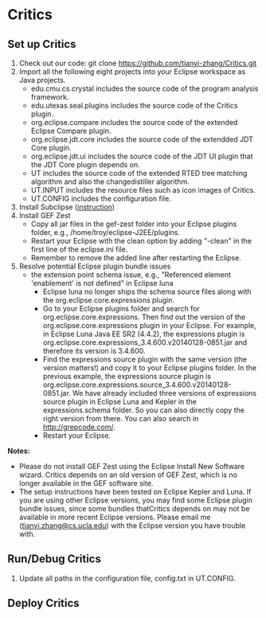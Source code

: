 # Critics

## Set up Critics
1. Check out our code: git clone https://github.com/tianyi-zhang/Critics.git
2. Import all the following eight projects into your Eclipse workspace as Java projects.
	- edu.cmu.cs.crystal includes the source code of the program analysis framework.
	- edu.utexas.seal.plugins includes the source code of the Critics plugin.
	- org.eclipse.compare includes the source code of the extended Eclipse Compare plugin.
	- org.eclipse.jdt.core includes the source code of the extendded JDT Core plugin.
	- org.eclipse.jdt.ui includes the source code of the JDT UI plugin that the JDT Core plugin depends on.
	- UT includes the source code of the extended RTED tree matching algorithm and also the changedistiller algorithm.
	- UT.INPUT includes the resource files such as icon images of Critics.
	- UT.CONFIG includes the configuration file.
3. Install Subclipse ([instruction](http://web.mit.edu/6.005/www/fa10/labs/procedural_java/subclipse.html)) 
4. Install GEF Zest 
	- Copy all jar files in the gef-zest folder into your Eclipse plugins folder, e.g., /home/troy/eclipse-J2EE/plugins.
	- Restart your Eclipse with the clean option by adding "-clean" in the first line of the eclipse.ini file.
	- Remember to remove the added line after restarting the Eclipse.
5. Resolve potential Eclipse plugin bundle issues
	- the extension point schema issue, e.g., "Referenced element 'enablement' is not defined" in Eclipse luna
		- Eclipse luna no longer ships the schema source files along with the org.eclipse.core.expressions plugin.
		- Go to your Eclipse plugins folder and search for org.eclipse.core.expressions. Then find out the version of the org.eclipse.core.expressions plugin in your Eclipse. For example, in Eclipse Luna Java EE SR2 (4.4.2), the expressions plugin is org.eclipse.core.expressions_3.4.600.v20140128-0851.jar and therefore its version is 3.4.600.
		- Find the expressions source plugin with the same version (the version matters!) and copy it to your Eclipse plugins folder. In the previous example, the expressions source plugin is org.eclipse.core.expressions.source_3.4.600.v20140128-0851.jar. We have already included three versions of expressions source plugin in Eclipse Luna and Kepler in the expressions.schema folder. So you can also directly copy the right version from there. You can also search in http://grepcode.com/.
		- Restart your Eclipse.

**Notes:** 
- Please do not install GEF Zest using the Eclipse Install New Software wizard. Critics depends on an old version of GEF Zest, which is no longer available in the GEF software site.
- The setup instructions have been tested on Eclipse Kepler and Luna. If you are using other Eclipse versions, you may find some Eclipse plugin bundle issues, since some bundles thatCritics depends on may not be available in more recent Eclipse versions. Please email me (tianyi.zhang@cs.ucla.edu) with the Eclipse version you have trouble with.

## Run/Debug Critics
1. Update all paths in the configuration file, config.txt in UT.CONFIG.

## Deploy Critics
